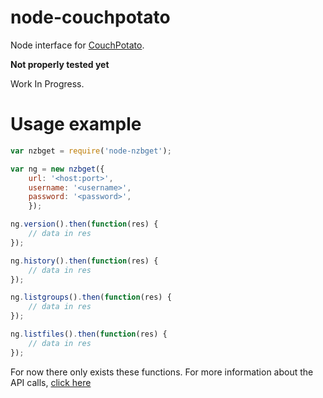 node-couchpotato
================
Node interface for [CouchPotato](http://www.couchpota.to/).

**Not properly tested yet**

Work In Progress.

Usage example
================
```javascript
var nzbget = require('node-nzbget');

var ng = new nzbget({
	url: '<host:port>', 
	username: '<username>',
    password: '<password>',
	});

ng.version().then(function(res) {
	// data in res
});

ng.history().then(function(res) {
    // data in res
});

ng.listgroups().then(function(res) {
    // data in res
});

ng.listfiles().then(function(res) {
    // data in res
});
```

For now there only exists these functions.
For more information about the API calls, [click here](https://github.com/Sonarr/Sonarr/wiki/API)
